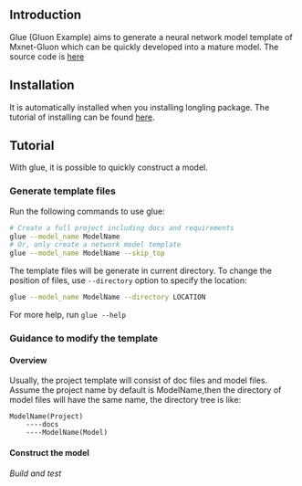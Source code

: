 ## Introduction
Glue (Gluon Example) aims to generate a neural network model template of 
Mxnet-Gluon which can be quickly developed into a mature model. The source code
is [here](https://github.com/tswsxk/longling/tree/master/longling/ML/MxnetHelper/glue)

## Installation
It is automatically installed when you installing longling package. 
The tutorial of installing can be found 
[here](https://longling.readthedocs.io/zh/latest/tutorial.html#installation).

## Tutorial
With glue, it is possible to quickly construct a model.

### Generate template files 
Run the following commands to use glue:
```bash
# Create a full project including docs and requirements
glue --model_name ModelName
# Or, only create a network model template
glue --model_name ModelName --skip_top
```
The template files will be generate in current directory. To change 
the position of files, use `--directory` option to specify the location:
```bash
glue --model_name ModelName --directory LOCATION
```
For more help, run `glue --help`

### Guidance to modify the template
#### Overview
Usually, the project template will consist of doc files and model files. Assume
the project name by default is ModelName,then the directory of model files will
have the same name, the directory tree is like:
```
ModelName(Project)
    ----docs
    ----ModelName(Model) 
```
#### Construct the model

###### Build and test 



  